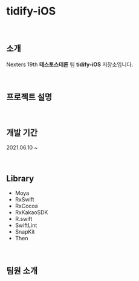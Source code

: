 # tidify-iOS

<br>

## 소개

Nexters 19th **테스토스테론** 팀 **tidify-iOS** 저장소입니다.

<br>

## 프로젝트 설명


<br>

## 개발 기간
2021.06.10 ~

<br>

## Library

- Moya
- RxSwift
- RxCocoa
- RxKakaoSDK
- R.swift
- SwiftLint
- SnapKit
- Then

<br>

## 팀원 소개
